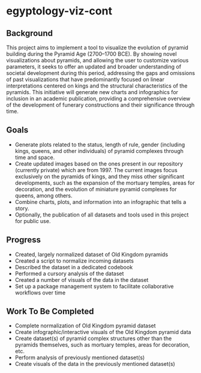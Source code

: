 # egyptology-viz-cont

## Background
This project aims to implement a tool to visualize the evolution of pyramid building during the Pyramid Age (2700–1700 BCE). By showing novel visualizations about pyramids, and allowing the user to customize various parameters, it seeks to offer an updated and broader understanding of societal development during this period, addressing the gaps and omissions of past visualizations that have predominantly focused on linear interpretations centered on kings and the structural characteristics of the pyramids. This initiative will generate new charts and infographics for inclusion in an academic publication, providing a comprehensive overview of the development of funerary constructions and their significance through time.

## Goals
- Generate plots related to the status, length of rule, gender (including kings, queens, and other individuals) of pyramid complexes through time and space.
- Create updated images based on the ones present in our repository (currently private) which are from 1997. The current images focus exclusively on the pyramids of kings, and they miss other significant developments, such as the expansion of the mortuary temples, areas for decoration, and the evolution of miniature pyramid complexes for queens, among others.
- Combine charts, plots, and information into an infographic that tells a story.
- Optionally, the publication of all datasets and tools used in this project for public use.

## Progress
- Created, largely normalized dataset of Old Kingdom pyramids
- Created a script to normalize incoming datasets
- Described the dataset in a dedicated codebook
- Performed a cursory analysis of the dataset
- Created a number of visuals of the data in the dataset
- Set up a package management system to facilitate collaborative workflows over time

## Work To Be Completed
- Complete normalization of Old Kingdom pyramid dataset
- Create infographic/interactive visuals of the Old Kingdom pyramid data
- Create dataset(s) of pyramid complex structures other than the pyramids themselves, such as mortuary temples, areas for decoration, etc.
- Perform analysis of previously mentioned dataset(s)
- Create visuals of the data in the previously mentioned dataset(s)
